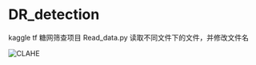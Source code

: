 # DR_detection
kaggle tf
糖网筛查项目
Read_data.py 读取不同文件下的文件，并修改文件名

![CLAHE](https://github.com/wangzhongzhen/DR_detection/show.jpg)
